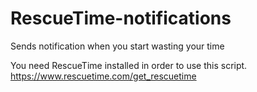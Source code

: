 # RescueTime-notifications
Sends notification when you start wasting your time


You need RescueTime installed in order to use this script.
https://www.rescuetime.com/get_rescuetime
